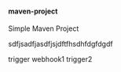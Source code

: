 #### maven-project

Simple Maven Project

sdfjsadfjasdfjsjdftfhsdhfdgfdgdf

trigger webhook1
trigger2
